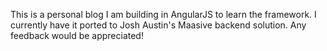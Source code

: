 This is a personal blog I am building in AngularJS to learn the
framework.  I currently have it ported to Josh Austin's Maasive backend
solution.  Any feedback would be appreciated!
